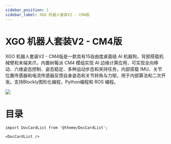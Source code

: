 ```yaml
---
sidebar_position: 1
sidebar_label: XGO 机器人套装V2 - CM4版
---
```


# XGO 机器人套装V2 - CM4版

XGO 机器人套装V2 - CM4版是一款具有15自由度桌面级 Al 机器狗，背部搭载机械臂和末端夹爪，内置树莓派 CM4 模组实现 AI 边缘计算应用，可实现全向移动、六维姿态控制、姿态稳定、多种运动步态和夹持任务，内部搭载 IMU、关节位置传感器和电流传感器反馈自身姿态和关节转角与力矩，用于内部算法和二次开发。支持Blockly图形化编程，Python编程和 ROS 编程。

![](https://wiki-media-ef.oss-cn-hongkong.aliyuncs.com/docs/pico/cm4-xgo-robot-kit/images/cm4-xgo-index.png)


# 目录

```mdx-code-block
import DocCardList from '@theme/DocCardList';

<DocCardList />
```
